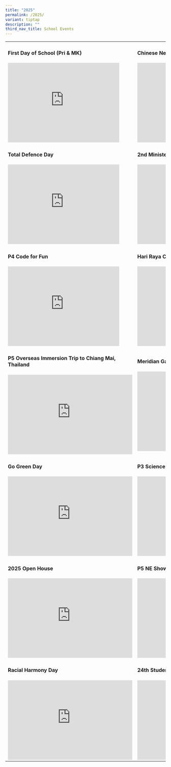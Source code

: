 ```yaml
---
title: "2025"
permalink: /2025/
variant: tiptap
description: ""
third_nav_title: School Events
---
```

<table style="minWidth: 50px">
<colgroup>
<col>
<col>
</colgroup>
<tbody>
<tr>
<td rowspan="1" colspan="1">
<h4>First Day of School (Pri &amp; MK)</h4>
<div class="iframe-wrapper">
<iframe height="249" width="350" allowfullscreen="true" frameborder="0" src="https://docs.google.com/presentation/d/e/2PACX-1vQS0kVXYEprREHu7hh_HdAqoOO82_yDkrsOkqescEYkaJZyKU56M_i_CtjkGAqrL7E_SV0q_6bqLbjz/pubembed?start=true&amp;loop=true&amp;delayms=3000"></iframe>
</div>
</td>
<td rowspan="1" colspan="1">
<h4>Chinese New Year Celebration</h4>
<div class="iframe-wrapper">
<iframe height="249" width="350" allowfullscreen="true" frameborder="0" src="https://docs.google.com/presentation/d/e/2PACX-1vSezLqOEu8QZqrwCcX2YCQjwqbKLNLx1189naKyYeM_uwpxrhL4D-6jbNc8mXHlqu7Qa-0bPR9YP8dM/pubembed?start=true&amp;loop=true&amp;delayms=3000"></iframe>
</div>
</td>
</tr>
<tr>
<td rowspan="1" colspan="1">
<h4>Total Defence Day</h4>
<p></p>
<div class="iframe-wrapper">
<iframe height="249" width="350" allowfullscreen="true" frameborder="0" src="https://docs.google.com/presentation/d/e/2PACX-1vRQ_gmcAd5BZCMm0vrRHh9iMyrQdVBRz0o5avMXt62J_vTuZ8ypv7UFKVID0BBGPNQyKHtdnpYtp2VO/pubembed?start=true&amp;loop=true&amp;delayms=3000"></iframe>
</div>
</td>
<td rowspan="1" colspan="1">
<h4>2nd Minister for Education Visit</h4>
<div class="iframe-wrapper">
<iframe height="249" width="350" allowfullscreen="true" frameborder="0" src="https://docs.google.com/presentation/d/e/2PACX-1vTiXHKr1YJpoC2-x1c3ulnvtfjBM_MxpXmx6qR8hOEZkeeB3W5EE-x1XuLvMvAhQM984FWEqe7DgdTQ/pubembed?start=true&amp;loop=true&amp;delayms=3000"></iframe>
</div>
</td>
</tr>
<tr>
<td rowspan="1" colspan="1">
<h4>P4 Code for Fun</h4>
<div class="iframe-wrapper">
<iframe height="249" width="350" allowfullscreen="true" frameborder="0" src="https://docs.google.com/presentation/d/e/2PACX-1vQzNqgFd6VEyYrQ8AxhdiPvhoNFdQa2m7Ose1lnK7MWO4OuG5Uk5ZDY9MhE2_AOUUw87UJuJsHvBm34/pubembed?start=true&amp;loop=true&amp;delayms=3000"></iframe>
</div>
</td>
<td rowspan="1" colspan="1">
<h4>Hari Raya Celebration</h4>
<div class="iframe-wrapper">
<iframe height="249" width="350" allowfullscreen="true" frameborder="0" src="https://docs.google.com/presentation/d/e/2PACX-1vRyOnpqs_-8uAI-JlzlZ5uspxmOEwdz8aWcTcuJb-bJiHsvQ2m6CG4YCkli7ZELEn1DFzG3mmyz8i4q/pubembed?start=true&amp;loop=true&amp;delayms=3000"></iframe>
</div>
</td>
</tr>
<tr>
<td rowspan="1" colspan="1">
<h4>P5 Overseas Immersion Trip to Chiang Mai, Thailand</h4>
<div class="iframe-wrapper">
<iframe height="249" width="391" allowfullscreen="true" frameborder="0" src="https://docs.google.com/presentation/d/e/2PACX-1vQ4-_Abye4yVSS4Jr11736nbxfVpO2XwxkjuX7NWb_AnBFJxnJ3KHTnnRSfGHeTf7PWmrENBtADcWmg/pubembed?start=true&amp;loop=true&amp;delayms=3000"></iframe>
</div>
</td>
<td rowspan="1" colspan="1">
<h4>Meridian Games Day</h4>
<div class="iframe-wrapper">
<iframe height="249" width="350" allowfullscreen="true" frameborder="0" src="https://docs.google.com/presentation/d/e/2PACX-1vSbSPWosN6lzy3pIc3PrstyGBmeYqJXHPwehzRuqIlCdpLP6m3HKKFRXxeaWrBbINjqibPtZptO-7nQ/pubembed?start=true&amp;loop=true&amp;delayms=5000"></iframe>
</div>
</td>
</tr>
<tr>
<td rowspan="1" colspan="1">
<h4>Go Green Day</h4>
<div class="iframe-wrapper">
<iframe height="249" width="391" allowfullscreen="true" frameborder="0" src="https://docs.google.com/presentation/d/e/2PACX-1vTsppMFz8IaOGgRHA_1CofKP5O82JkG0w3JOBgY89LQa_r7AbixWVFepF12gAPzq-JGJiTkm9Fsxlx2/pubembed?start=true&amp;loop=true&amp;delayms=5000"></iframe>
</div>
</td>
<td rowspan="1" colspan="1">
<h4>P3 Science Learning Journey</h4>
<div class="iframe-wrapper">
<iframe height="249" width="391" allowfullscreen="true" frameborder="0" src="https://docs.google.com/presentation/d/e/2PACX-1vQ5ajSCqlvzfBT0pcH9lQH7uCAajT9tYPn75oJGjxcswXqXn-uJuPLA2XGvd5EIe-x5N8RCtmGcCCPn/pubembed?start=true&amp;loop=true&amp;delayms=5000"></iframe>
</div>
</td>
</tr>
<tr>
<td rowspan="1" colspan="1">
<h4>2025 Open House</h4>
<div class="iframe-wrapper">
<iframe height="249" width="391" allowfullscreen="true" frameborder="0" src="https://docs.google.com/presentation/d/e/2PACX-1vRZqKiDj6waDsZEShlE9zUWicUydnGd4eb9UMwUZWRqwC-H6jZ0Y7BlpTJSEW_0XblpkKkRxNzLKLWV/pubembed?start=true&amp;loop=true&amp;delayms=5000"></iframe>
</div>
</td>
<td rowspan="1" colspan="1">
<h4>P5 NE Show</h4>
<div class="iframe-wrapper">
<iframe height="249" width="391" allowfullscreen="true" frameborder="0" src="https://docs.google.com/presentation/d/e/2PACX-1vSn8BJ6deD1EOaXKdiyeFsDPxp8nh0CvwwCyp3B7Ij0w02TZFgK4lIq0jftY98II65oMrDyeygk4rGI/pubembed?start=true&amp;loop=true&amp;delayms=5000"></iframe>
</div>
</td>
</tr>
<tr>
<td rowspan="1" colspan="1">
<h4>Racial Harmony Day</h4>
<div class="iframe-wrapper">
<iframe height="249" width="391" allowfullscreen="true" frameborder="0" src="https://docs.google.com/presentation/d/e/2PACX-1vS8Gj-9TOaibY0eIHHi-egoRDGlNjorecoXZ9-JptSgrFmwoTq9rec2fdmN0J90HISeFI5ftPiPaSzt/pubembed?start=true&amp;loop=true&amp;delayms=5000"></iframe>
</div>
</td>
<td rowspan="1" colspan="1">
<h4>24th Student Councillors Investiture</h4>
<div class="iframe-wrapper">
<iframe height="249" width="391" allowfullscreen="true" frameborder="0" src="https://docs.google.com/presentation/d/e/2PACX-1vT2ps0GptV9mk93arYL70g3mFOcF10US8oeFOiSC1imk2w5BBmXcLYw2Z_kxVQvBsol6jb6LTysG6kF/pubembed?start=true&amp;loop=true&amp;delayms=5000"></iframe>
</div>
</td>
</tr>
</tbody>
</table>
<p></p>
<p></p>